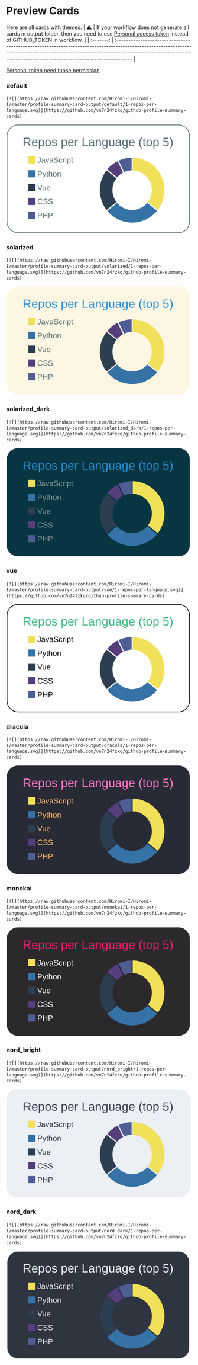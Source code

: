 
# Preview Cards

Here are all cards with themes.
| :warning: | If your workflow does not generate all cards in output folder, then you need to use [Personal access token](https://docs.github.com/en/actions/configuring-and-managing-workflows/creating-and-storing-encrypted-secrets) instead of GITHUB_TOKEN in workflow. |
| :-------: | :------------------------------------------------------------------------------------------------------------------------------------------------------------------------------------------------------------------------------------------------ |

[Personal token need those permission](https://github.com/vn7n24fzkq/github-profile-summary-cards/wiki/Personal-access-token-permissions)


### default


```
[![](https://raw.githubusercontent.com/Hiromi-I/Hiromi-I/master/profile-summary-card-output/default/1-repos-per-language.svg)](https://github.com/vn7n24fzkq/github-profile-summary-cards)
```
![](https://raw.githubusercontent.com/Hiromi-I/Hiromi-I/master/profile-summary-card-output/default/1-repos-per-language.svg)


### solarized


```
[![](https://raw.githubusercontent.com/Hiromi-I/Hiromi-I/master/profile-summary-card-output/solarized/1-repos-per-language.svg)](https://github.com/vn7n24fzkq/github-profile-summary-cards)
```
![](https://raw.githubusercontent.com/Hiromi-I/Hiromi-I/master/profile-summary-card-output/solarized/1-repos-per-language.svg)


### solarized_dark


```
[![](https://raw.githubusercontent.com/Hiromi-I/Hiromi-I/master/profile-summary-card-output/solarized_dark/1-repos-per-language.svg)](https://github.com/vn7n24fzkq/github-profile-summary-cards)
```
![](https://raw.githubusercontent.com/Hiromi-I/Hiromi-I/master/profile-summary-card-output/solarized_dark/1-repos-per-language.svg)


### vue


```
[![](https://raw.githubusercontent.com/Hiromi-I/Hiromi-I/master/profile-summary-card-output/vue/1-repos-per-language.svg)](https://github.com/vn7n24fzkq/github-profile-summary-cards)
```
![](https://raw.githubusercontent.com/Hiromi-I/Hiromi-I/master/profile-summary-card-output/vue/1-repos-per-language.svg)


### dracula


```
[![](https://raw.githubusercontent.com/Hiromi-I/Hiromi-I/master/profile-summary-card-output/dracula/1-repos-per-language.svg)](https://github.com/vn7n24fzkq/github-profile-summary-cards)
```
![](https://raw.githubusercontent.com/Hiromi-I/Hiromi-I/master/profile-summary-card-output/dracula/1-repos-per-language.svg)


### monokai


```
[![](https://raw.githubusercontent.com/Hiromi-I/Hiromi-I/master/profile-summary-card-output/monokai/1-repos-per-language.svg)](https://github.com/vn7n24fzkq/github-profile-summary-cards)
```
![](https://raw.githubusercontent.com/Hiromi-I/Hiromi-I/master/profile-summary-card-output/monokai/1-repos-per-language.svg)


### nord_bright


```
[![](https://raw.githubusercontent.com/Hiromi-I/Hiromi-I/master/profile-summary-card-output/nord_bright/1-repos-per-language.svg)](https://github.com/vn7n24fzkq/github-profile-summary-cards)
```
![](https://raw.githubusercontent.com/Hiromi-I/Hiromi-I/master/profile-summary-card-output/nord_bright/1-repos-per-language.svg)


### nord_dark


```
[![](https://raw.githubusercontent.com/Hiromi-I/Hiromi-I/master/profile-summary-card-output/nord_dark/1-repos-per-language.svg)](https://github.com/vn7n24fzkq/github-profile-summary-cards)
```
![](https://raw.githubusercontent.com/Hiromi-I/Hiromi-I/master/profile-summary-card-output/nord_dark/1-repos-per-language.svg)

